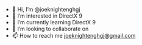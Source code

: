 - 👋 Hi, I’m @joeknightenghgj
- 👀 I’m interested in DirectX 9
- 🌱 I’m currently learning DirectX 9
- 💞️ I’m looking to collaborate on
- 📫 How to reach me joeknightenghgj@gmail.com

<!---
joeknightenghgj/joeknightenghgj is a ✨ special ✨ repository because its `README.md` (this file) appears on your GitHub profile.
You can click the Preview link to take a look at your changes.
--->
